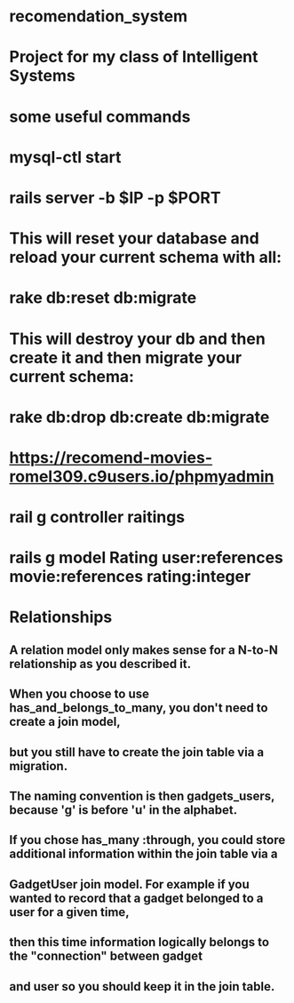 # recomendation_system
# Project for my class of Intelligent Systems

# some useful commands

# mysql-ctl start

# rails server -b $IP -p $PORT

# This will reset your database and reload your current schema with all:

# rake db:reset db:migrate
# This will destroy your db and then create it and then migrate your current schema:

# rake db:drop db:create db:migrate

# https://recomend-movies-romel309.c9users.io/phpmyadmin

# rail g controller raitings

# rails g model Rating  user:references movie:references rating:integer

# Relationships
## A relation model only makes sense for a N-to-N relationship as you described it. 
## When you choose to use has_and_belongs_to_many, you don't need to create a join model, 
## but you still have to create the join table via a migration. 
## The naming convention is then gadgets_users, because 'g' is before 'u' in the alphabet.

## If you chose has_many :through, you could store additional information within the join table via a 
## GadgetUser join model. For example if you wanted to record that a gadget belonged to a user for a given time,
## then this time information logically belongs to the "connection" between gadget
## and user so you should keep it in the join table.